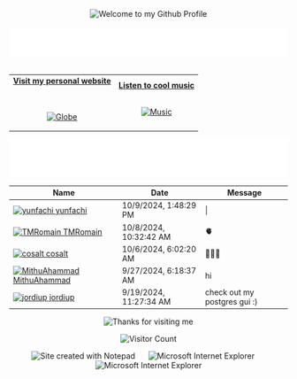 <!-- "Hero" Header -->
<div align="center">
  <img src="https://github.com/BrunnerLivio/brunnerlivio/blob/master/images/welcome.png?raw=true" style="max-width: 100%;" alt="Welcome to my Github Profile" />
  <br />
  <br />
  <img height="50" alt="My Name is Livio and I like Node.js" src="images/personal_note.svg" />
  <br />
  <br />

</div>

<!-- Social -->
<table width="100%" align="center">
<tr>
<td align="center">
<a href="https://brunnerliv.io">
<strong>Visit my personal website </strong>
<br />
<br />
<br />

<p>

<img alt="Globe" height="80" src="images/globe.gif">
</a>
</p>

</td>


<td align="center">
<a href="https://www.youtube.com/watch?v=3YxaaGgTQYM&ab_channel=EvanescenceVEVO">
<strong>Listen to cool music</strong>
<br />
<br />


<p>
<img height="100" alt="Music" src="images/music.gif"> 
</a>
</p>

</td>
</tr>
</table>

<div align="center">
<a href="https://github.com/BrunnerLivio/brunnerlivio/issues/62#issuecomment-new"><img src="images/guestbook.svg"></a> 
</div>

<!-- Guestbook -->
| Name | Date | Message |
|---|---|---|
| <a href="https://github.com/yunfachi"><img width="24" src="https://avatars.githubusercontent.com/u/73419713?s=24&u=e60f4b31abd71246adbf46b5fedbefd99d8126ea&v=4" alt="yunfachi" /> yunfachi</a> |10/9/2024, 1:48:29 PM|&#124;|\n|test|test|test|
| <a href="https://github.com/TMRomain"><img width="24" src="https://avatars.githubusercontent.com/u/54318639?s=24&u=88a4d0dd26795166e4e87e8959eaa86c8cb23124&v=4" alt="TMRomain" /> TMRomain</a> |10/8/2024, 10:32:42 AM|🫀|
| <a href="https://github.com/cosalt"><img width="24" src="https://avatars.githubusercontent.com/u/91860754?s=24&u=bf4e43539fce95baecb2273e7de0e25d8dc4c7a8&v=4" alt="cosalt" /> cosalt</a> |10/6/2024, 6:02:20 AM|🦦🦦🦦|
| <a href="https://github.com/MithuAhammad"><img width="24" src="https://avatars.githubusercontent.com/u/146988350?s=24&u=a76bad91971d550c6b6e7f61e21bec803c649761&v=4" alt="MithuAhammad" /> MithuAhammad</a> |9/27/2024, 6:18:37 AM|hi|
| <a href="https://github.com/jordiup"><img width="24" src="https://avatars.githubusercontent.com/u/21688404?s=24&u=84be4ac37f45ed21ba15366ef9f9564f3efb6c0e&v=4" alt="jordiup" /> jordiup</a> |9/19/2024, 11:27:34 AM|check out my postgres gui :)|
<!-- /Guestbook -->

<!-- Footer -->

<div align="center">

<img height="120" alt="Thanks for visiting me" width="100%" src="https://raw.githubusercontent.com/BrunnerLivio/brunnerlivio/master/images/marquee.svg" />
<br />

![Visitor Count](https://profile-counter.glitch.me/brunnerlivio/count.svg)


<img src="https://raw.githubusercontent.com/BrunnerLivio/brunnerlivio/master/images/notepad.gif" alt="Site created with Notepad" height="30" />
<!-- "margin-right: whatever;" -->
<span>&nbsp;&nbsp;&nbsp;&nbsp;</span>  
<img src="https://raw.githubusercontent.com/BrunnerLivio/brunnerlivio/master/images/ie_logo.gif" alt="Microsoft Internet Explorer" />
<span>&nbsp;&nbsp;&nbsp;&nbsp;</span>  
<img src="https://raw.githubusercontent.com/BrunnerLivio/brunnerlivio/master/images/noframes.gif" alt="Microsoft Internet Explorer" />

</div>
